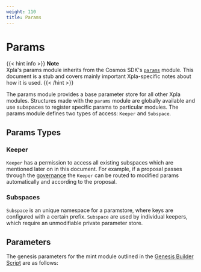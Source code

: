 ```yaml
---
weight: 110
title: Params
---
```


# Params

{{< hint info >}}
**Note**  
Xpla's params module inherits from the Cosmos SDK's [`params`](https://docs.cosmos.network/master/modules/params/) module. This document is a stub and covers mainly important Xpla-specific notes about how it is used.
{{< /hint >}}

The params module provides a base parameter store for all other Xpla modules. Structures made with the `params` module are globally available and use subspaces to register specific params to particular modules. The params module defines two types of access: `Keeper` and `Subspace`.

## Params Types

### Keeper

`Keeper` has a permission to access all existing subspaces which are mentioned later on in this document. For example, if a proposal passes through the [governance](/docs/develop/module-specifications/spec-governance.md) the `Keeper` can be routed to modified params automatically and according to the proposal.

### Subspaces

`Subspace` is an unique namespace for a paramstore, where keys are configured with a certain prefix. `Subspace` are used by individual keepers, which require an unmodifiable private parameter store.

## Parameters

The genesis parameters for the mint module outlined in the [Genesis Builder Script](https://github.com/c2xdev/genesis-tools/blob/main/src/genesis_builder.py#L112) are as follows:
